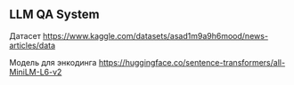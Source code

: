 ## LLM QA System


Датасет https://www.kaggle.com/datasets/asad1m9a9h6mood/news-articles/data

Модель для энкодинга https://huggingface.co/sentence-transformers/all-MiniLM-L6-v2